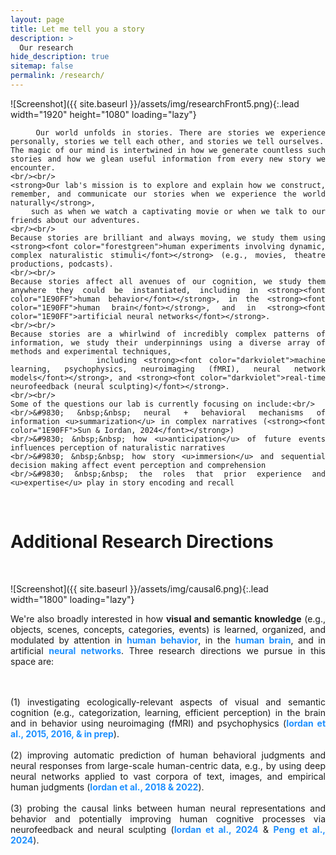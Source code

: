 ```yaml
---
layout: page
title: Let me tell you a story
description: >
  Our research
hide_description: true
sitemap: false
permalink: /research/
---
```


![Screenshot]({{ site.baseurl }}/assets/img/researchFront5.png){:.lead width="1920" height="1080" loading="lazy"}

<div style="text-align: justify">

        Our world unfolds in stories. There are stories we experience personally, stories we tell each other, and stories we tell ourselves.
	The magic of our mind is intertwined in how we generate countless such stories and how we glean useful information from every new story we encounter.
	<br/><br/>
	<strong>Our lab's mission is to explore and explain how we construct, remember, and communicate our stories when we experience the world naturally</strong>,
		such as when we watch a captivating movie or when we talk to our friends about our adventures.
	<br/><br/>
	Because stories are brilliant and always moving, we study them using <strong><font color="forestgreen">human experiments involving dynamic, complex naturalistic stimuli</font></strong> (e.g., movies, theatre productions, podcasts).
	<br/><br/>
	Because stories affect all avenues of our cognition, we study them anywhere they could be instantiated, including in <strong><font color="1E90FF">human behavior</font></strong>, in the <strong><font color="1E90FF">human brain</font></strong>, and in <strong><font color="1E90FF">artificial neural networks</font></strong>.
	<br/><br/>
	Because	stories are a whirlwind of incredibly complex patterns of information, we study their underpinnings using a diverse array of methods and experimental techniques,
                including <strong><font color="darkviolet">machine learning, psychophysics, neuroimaging (fMRI), neural network models</font></strong>, and <strong><font color="darkviolet">real-time neurofeedback (neural sculpting)</font></strong>.
	<br/><br/>
	Some of the questions our lab is currently focusing on include:<br/>
	<br/>&#9830; &nbsp;&nbsp; neural + behavioral mechanisms of information <u>summarization</u> in complex narratives (<strong><font color="1E90FF">Sun & Iordan, 2024</font></strong>)
	<br/>&#9830; &nbsp;&nbsp; how <u>anticipation</u> of future events influences perception of naturalistic narratives
	<br/>&#9830; &nbsp;&nbsp; how story <u>immersion</u> and sequential decision making affect event perception and comprehension
	<br/>&#9830; &nbsp;&nbsp; the roles that prior experience and <u>expertise</u> play in story encoding and recall

</div>

<br/>

# Additional Research Directions

<br/>

![Screenshot]({{ site.baseurl }}/assets/img/causal6.png){:.lead width="1800" loading="lazy"}

<div style="text-align: justify">

We're also broadly interested in how <strong>visual and semantic knowledge</strong> (e.g., objects, scenes, concepts, categories, events) is learned, organized, and modulated by attention in <strong><font color="1E90FF">human behavior</font></strong>, in the
<strong><font color="1E90FF">human brain</font></strong>, and in artificial <strong><font color="1E90FF">neural networks</font></strong>. Three research directions we pursue in this space are:

<br/><br/>(1) investigating ecologically-relevant aspects of visual and semantic cognition (e.g., categorization, learning, efficient perception) in the brain and in behavior using neuroimaging (fMRI) and psychophysics
(<strong><font color="1E90FF">Iordan et al., 2015, 2016, & in prep</font></strong>).
<br/><br/>(2) improving automatic prediction of human behavioral judgments and neural responses from large-scale human-centric data, e.g., by using deep neural networks applied to vast corpora of
text, images, and empirical human judgments (<strong><font color="1E90FF">Iordan et al., 2018 & 2022</font></strong>).
<br/><br/>(3) probing the causal links between human neural representations and behavior and potentially improving human cognitive processes via neurofeedback and neural sculpting
(<strong><font color="1E90FF">Iordan et al., 2024</font></strong> & <strong><font color="1E90FF">Peng et al., 2024</font></strong>).

</div>
